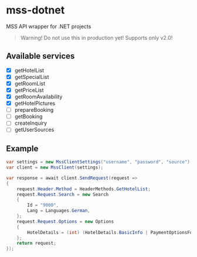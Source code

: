 # mss-dotnet
MSS API wrapper for .NET projects

> Warning! Do not use this in production yet!
> Supports only v2.0!

## Available services

- [x] getHotelList
- [x] getSpecialList
- [x] getRoomList
- [x] getPriceList
- [x] getRoomAvailability
- [x] getHotelPictures
- [ ] prepareBooking
- [ ] getBooking
- [ ] createInquiry
- [ ] getUserSources

## Example

```cs  
var settings = new MssClientSettings("username", "password", "source");
var client = new MssClient(settings);

var response = await client.SendRequest(request =>
{
    request.Header.Method = HeaderMethods.GetHotelList;
    request.Request.Search = new Search
    {
        Id = "9000",
        Lang = Languages.German,
    };
    request.Request.Options = new Options
    {
        HotelDetails = (int) (HotelDetails.BasicInfo | PaymentOptionsForOnlineBooking.Themes),
    };
    return request;
});
```